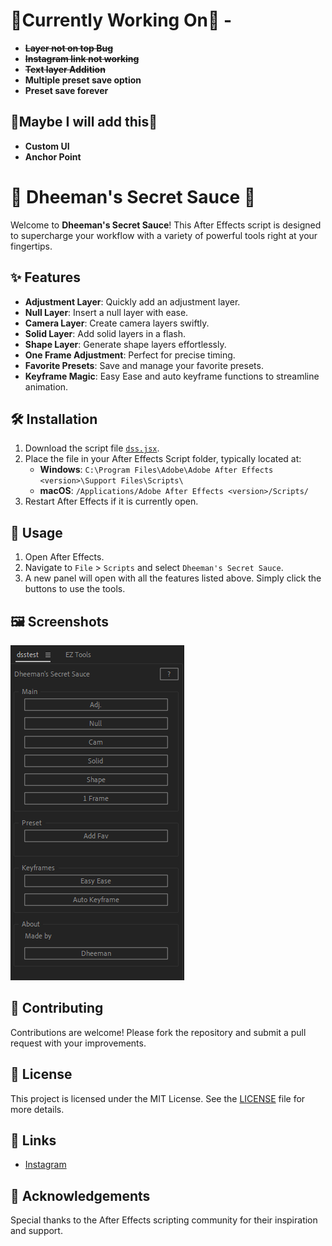 # **🔴Currently Working On🔴** -

- **~~Layer not on top Bug~~**
- **~~Instagram link not working~~**
- **~~Text layer Addition~~**
- **Multiple preset save option**
- **Preset save forever**

## **🥱Maybe I will add this🥱**
- **Custom UI**
- **Anchor Point**

# 🎨 Dheeman's Secret Sauce 🎨

Welcome to **Dheeman's Secret Sauce**! This After Effects script is designed to supercharge your workflow with a variety of powerful tools right at your fingertips.

## ✨ Features

- **Adjustment Layer**: Quickly add an adjustment layer.
- **Null Layer**: Insert a null layer with ease.
- **Camera Layer**: Create camera layers swiftly.
- **Solid Layer**: Add solid layers in a flash.
- **Shape Layer**: Generate shape layers effortlessly.
- **One Frame Adjustment**: Perfect for precise timing.
- **Favorite Presets**: Save and manage your favorite presets.
- **Keyframe Magic**: Easy Ease and auto keyframe functions to streamline animation.

## 🛠️ Installation

1. Download the script file [`dss.jsx`](./dss.jsx).
2. Place the file in your After Effects Script folder, typically located at:
   - **Windows**: `C:\Program Files\Adobe\Adobe After Effects <version>\Support Files\Scripts\`
   - **macOS**: `/Applications/Adobe After Effects <version>/Scripts/`
3. Restart After Effects if it is currently open.

## 🚀 Usage

1. Open After Effects.
2. Navigate to `File` > `Scripts` and select `Dheeman's Secret Sauce`.
3. A new panel will open with all the features listed above. Simply click the buttons to use the tools.

## 🖼️ Screenshots

![Dheeman's Secret Sauce](./image.png)

## 🤝 Contributing

Contributions are welcome! Please fork the repository and submit a pull request with your improvements.

## 📜 License

This project is licensed under the MIT License. See the [LICENSE](./LICENSE) file for more details.

## 🔗 Links

- [Instagram](https://www.instagram.com/hotpauseee)

## 🙏 Acknowledgements

Special thanks to the After Effects scripting community for their inspiration and support.
